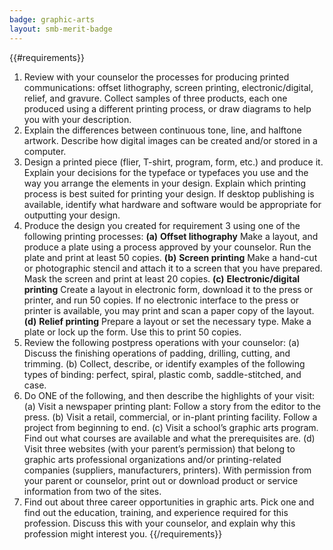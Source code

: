 ```yaml
---
badge: graphic-arts
layout: smb-merit-badge
---
```


{{#requirements}}
1. Review with your counselor the processes for producing printed communications: offset lithography, screen printing, electronic/digital, relief, and gravure. Collect samples of three products, each one produced using a different printing process, or draw diagrams to help you with your description.
2. Explain the differences between continuous tone, line, and halftone artwork. Describe how digital images can be created and/or stored in a computer.
3. Design a printed piece (flier, T-shirt, program, form, etc.) and produce it. Explain your decisions for the typeface or typefaces you use and the way you arrange the elements in your design. Explain which printing process is best suited for printing your design. If desktop publishing is available, identify what hardware and software would be appropriate for outputting your design.
4. Produce the design you created for requirement 3 using one of the following printing processes:
    **(a)** **Offset lithography**
        Make a layout, and produce a plate using a process approved by your counselor. Run the plate and print at least 50 copies.
    **(b)** **Screen printing**
        Make a hand-cut or photographic stencil and attach it to a screen that you have prepared. Mask the screen and print at least 20 copies.
    **(c)** **Electronic/digital printing**
        Create a layout in electronic form, download it to the press or printer, and run 50 copies. If no electronic interface to the press or printer is available, you may print and scan a paper copy of the layout.
    **(d)** **Relief printing**
        Prepare a layout or set the necessary type. Make a plate or lock up the form. Use this to print 50 copies.
5. Review the following postpress operations with your counselor:
    (a) Discuss the finishing operations of padding, drilling, cutting, and trimming.
    (b) Collect, describe, or identify examples of the following types of binding: perfect, spiral, plastic comb, saddle-stitched, and case.
6. Do ONE of the following, and then describe the highlights of your visit:
    (a) Visit a newspaper printing plant: Follow a story from the editor to the press.
    (b) Visit a retail, commercial, or in-plant printing facility. Follow a project from beginning to end.
    (c) Visit a school’s graphic arts program. Find out what courses are available and what the prerequisites are.
    (d) Visit three websites (with your parent’s permission) that belong to graphic arts professional organizations and/or printing-related companies (suppliers, manufacturers, printers). With permission from your parent or counselor, print out or download product or service information from two of the sites.
7. Find out about three career opportunities in graphic arts. Pick one and find out the education, training, and experience required for this profession. Discuss this with your counselor, and explain why this profession might interest you.
{{/requirements}}

